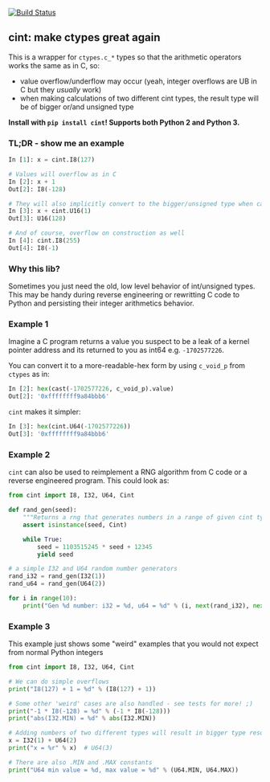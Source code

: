 [![Build Status](https://travis-ci.com/disconnect3d/cint.svg?branch=master)](https://travis-ci.com/disconnect3d/cint)
## cint: make ctypes great again

This is a wrapper for `ctypes.c_*` types so that the arithmetic operators works the same as in C, so:
- value overflow/underflow may occur (yeah, integer overflows are UB in C but they _usually_ work)
- when making calculations of two different cint types, the result type will be of bigger or/and unsigned type

**Install with `pip install cint`! Supports both Python 2 and Python 3.**

### TL;DR - show me an example

```python
In [1]: x = cint.I8(127)

# Values will overflow as in C
In [2]: x + 1
Out[2]: I8(-128)

# They will also implicitly convert to the bigger/unsigned type when calculated together
In [3]: x + cint.U16(1)
Out[3]: U16(128)

# And of course, overflow on construction as well
In [4]: cint.I8(255)
Out[4]: I8(-1)
```

### Why this lib?

Sometimes you just need the old, low level behavior of int/unsigned types. This may be handy during reverse engineering or rewritting C code to Python and persisting their integer arithmetics behavior.

### Example 1

Imagine a C program returns a value you suspect to be a leak of a kernel pointer address and its returned to you as int64 e.g. `-1702577226`.

You can convert it to a more-readable-hex form by using `c_void_p` from `ctypes` as in:

```python
In [2]: hex(cast(-1702577226, c_void_p).value)
Out[2]: '0xffffffff9a84bbb6'
```

`cint` makes it simpler:

```python
In [3]: hex(cint.U64(-1702577226))
Out[3]: '0xffffffff9a84bbb6'
```

### Example 2

`cint` can also be used to reimplement a RNG algorithm from C code or a reverse engineered program. This could look as:

```python
from cint import I8, I32, U64, Cint

def rand_gen(seed):
    """Returns a rng that generates numbers in a range of given cint type"""
    assert isinstance(seed, Cint)

    while True:
        seed = 1103515245 * seed + 12345
        yield seed

# a simple I32 and U64 random number generators
rand_i32 = rand_gen(I32(1))
rand_u64 = rand_gen(U64(2))

for i in range(10):
    print("Gen %d number: i32 = %d, u64 = %d" % (i, next(rand_i32), next(rand_u64)))
```

### Example 3

This example just shows some "weird" examples that you would not expect from normal Python integers

```python
from cint import I8, I32, U64, Cint

# We can do simple overflows
print("I8(127) + 1 = %d" % (I8(127) + 1))

# Some other 'weird' cases are also handled - see tests for more! ;)
print("-1 * I8(-128) = %d" % (-1 * I8(-128)))
print("abs(I32.MIN) = %d" % abs(I32.MIN))

# Adding numbers of two different types will result in bigger type result
x = I32(1) + U64(2)
print("x = %r" % x)  # U64(3)

# There are also .MIN and .MAX constants
print("U64 min value = %d, max value = %d" % (U64.MIN, U64.MAX))
```

